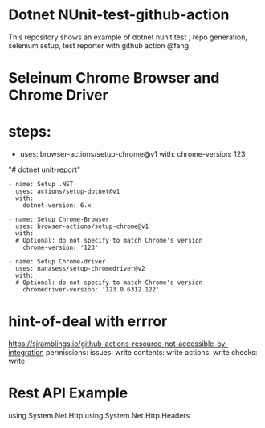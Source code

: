 # Dotnet NUnit-test-github-action
This repository shows an example of dotnet nunit test , repo generation, selenium setup, test reporter  with github action
@fang

# Seleinum Chrome Browser and Chrome Driver

# steps:
  - uses: browser-actions/setup-chrome@v1
    with:
      chrome-version: 123

"# dotnet unit-report" 

    - name: Setup .NET
      uses: actions/setup-dotnet@v1
      with:
        dotnet-version: 6.x

    - name: Setup Chrome-Browser
      uses: browser-actions/setup-chrome@v1
      with:
      # Optional: do not specify to match Chrome's version
        chrome-version: '123'

    - name: Setup Chrome-driver
      uses: nanasess/setup-chromedriver@v2
      with:
      # Optional: do not specify to match Chrome's version
        chromedriver-version: '123.0.6312.122'
# hint-of-deal with errror

https://sjramblings.io/github-actions-resource-not-accessible-by-integration
    permissions:
      issues: write
      contents: write
      actions: write
      checks: write
      
# Rest API Example 

  using System.Net.Http
  using System.Net.Http.Headers
  

